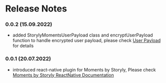 # Release Notes
### 0.0.2 (15.09.2022)
* added StorylyMomentsUserPayload class and encryptUserPayload function to handle encrypted user payload, please check [User Payload](https://integration.storyly.io/moments-react-native/user-payload.html) for details

### 0.0.1 (20.07.2022)
* introduced react-native plugin for Moments by Storyly, Please check [Moments by Storyly ReactNative Documentation](https://integration.storyly.io/moments-react-native/quick-start.html)